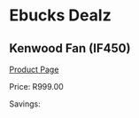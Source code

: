 
# Ebucks Dealz
## Kenwood Fan (IF450)
[Product Page](https://www.ebucks.com/web/shop/productSelected.do?prodId=76159550&catId=704982758)

Price: R999.00

Savings: 


	
